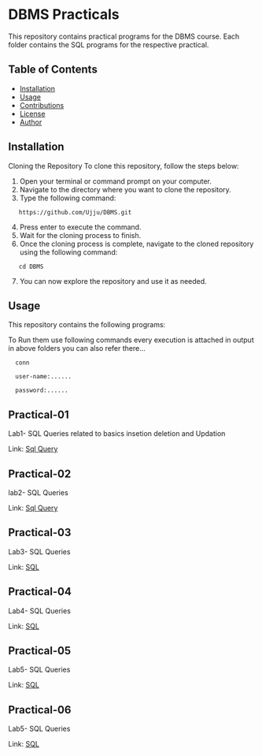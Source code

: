 # DBMS Practicals
This repository contains practical programs for the DBMS course. Each folder contains the SQL programs for the respective practical.

## Table of Contents

- [Installation](#installation)
- [Usage](#usage)
- [Contributions](#contributions)
- [License](#license)
- [Author](#author)

## Installation

Cloning the Repository
To clone this repository, follow the steps below:

1. Open your terminal or command prompt on your computer.
2. Navigate to the directory where you want to clone the repository.
3. Type the following command:
```
   https://github.com/Ujju/DBMS.git
```
4. Press enter to execute the command.
5. Wait for the cloning process to finish.
6. Once the cloning process is complete, navigate to the cloned repository using the following command:
```
   cd DBMS  
```
7. You can now explore the repository and use it as needed.

## Usage

This repository contains the following programs:

To Run them use following commands every execution is attached in output in above folders you can also refer there...

```
  conn
```

```
  user-name:......
```

```
  password:......
```

## Practical-01
Lab1- SQL Queries related to basics insetion deletion and Updation

Link: [Sql Query](https://github.com/Ujju-27/DBMS/tree/main/Lab1)

## Practical-02
lab2- SQL Queries

Link: [Sql Query](https://github.com/Ujju-27/DBMS/tree/main/Lab2)

## Practical-03
Lab3- SQL Queries

Link: [SQL](https://github.com/Ujju-27/DBMS/tree/main/Lab3)

## Practical-04
Lab4- SQL Queries

Link: [SQL](https://github.com/Ujju-27/DBMS/tree/main/Lab4)

## Practical-05
Lab5- SQL Queries

Link: [SQL](https://github.com/Ujju-27/DBMS/tree/main/Lab5)

## Practical-06
Lab5- SQL Queries

Link: [SQL](https://github.com/Ujju-27/DBMS/tree/main/Lab6)

